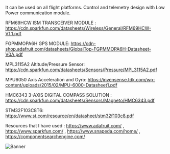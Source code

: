 It can be used on all flight platforms. Control and telemetry design with Low Power communication module.

RFM69HCW ISM TRANSCEIVER MODULE  :
https://cdn.sparkfun.com/datasheets/Wireless/General/RFM69HCW-V1.1.pdf

FGPMMOPA6H GPS MODULE: 
https://cdn-shop.adafruit.com/datasheets/GlobalTop-FGPMMOPA6H-Datasheet-V0A.pdf

MPL3115A2 Altitude/Pressure Sensor: 
https://cdn.sparkfun.com/datasheets/Sensors/Pressure/MPL3115A2.pdf

MPU6050 Axis Acceleration and Gyro: 
https://invensense.tdk.com/wp-content/uploads/2015/02/MPU-6000-Datasheet1.pdf

HMC6343 3-AXIS DIGITAL COMPASS SOLUTION : 
https://cdn.sparkfun.com/datasheets/Sensors/Magneto/HMC6343.pdf

STM32F103C8T6: 
https://www.st.com/resource/en/datasheet/stm32f103c8.pdf
 
Resources that I have used : https://www.adafruit.com/ , https://www.sparkfun.com/ , https://www.snapeda.com/home/ , https://componentsearchengine.com/

![Banner](https://github.com/enesgursoy6110/F1-Flight-Control/blob/master/f1control.png)
